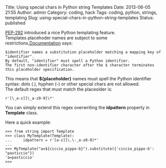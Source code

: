 Title: Using special chars in Python string Templates
Date: 2013-06-05 21:55
Author: admin
Category: coding, hack
Tags: coding, python, strings, templating
Slug: using-special-chars-in-python-string-templates
Status: published

[PEP-292](http://www.python.org/dev/peps/pep-0292) introduced a nice
Python templating feature.  
Templates placehoder names are subject to some
restrictions,[Documentation](http://docs.python.org/3/library/string.html#template-strings)
says:

    $identifier names a substitution placeholder matching a mapping key of "identifier".
    By default, "identifier" must spell a Python identifier.
    The first non-identifier character after the $ character terminates this placeholder specification.

This means that **\${placeholder}** names must spell the Python
identifier syntax: dots (.), hyphen (-) or other special chars are not
allowed.  
The default regex that must match the placeolder is:

```
r'[\_a-z][\_a-z0-9]\*'  
```

You can simply extend this regex overwriting the **idpattern** property
in **Template** class.

Here a quick example:

```
>>> from string import Template
>>> class MyTemplate(Template):
...     idpattern = r'[a-z][\.\-_a-z0-9]*'
... 
>>> MyTemplate("a=${ciccio_pippo-b}").substitute({'ciccio_pippo-b': "pasticcio"})
'a=pasticcio'
>>> 
```
